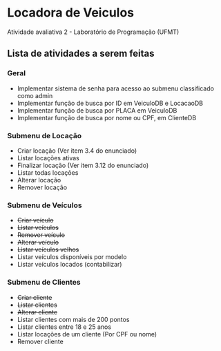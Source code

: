 # Locadora de Veiculos
Atividade avaliativa 2 - Laboratório de Programação (UFMT)

## Lista de atividades a serem feitas
### Geral
* Implementar sistema de senha para acesso ao submenu classificado como admin
* Implementar função de busca por ID em VeiculoDB e LocacaoDB
* Implementar função de busca por PLACA em VeiculoDB
* Implementar função de busca por nome ou CPF, em ClienteDB

### Submenu de Locação
* Criar locação (Ver item 3.4 do enunciado)
* Listar locações ativas
* Finalizar locação (Ver item 3.12 do enunciado)
* Listar todas locações
* Alterar locação
* Remover locação

### Submenu de Veículos
* ~~Criar veículo~~
* ~~Listar veículos~~
* ~~Remover veículo~~
* ~~Alterar veículo~~
* ~~Listar veículos velhos~~
* Listar veículos disponíveis por modelo
* Listar veículos locados (contabilizar)

### Submenu de Clientes
* ~~Criar cliente~~
* ~~Listar clientes~~
* ~~Alterar cliente~~
* Listar clientes com mais de 200 pontos
* Listar clientes entre 18 e 25 anos
* Listar locações de um cliente (Por CPF ou nome)
* Remover cliente

